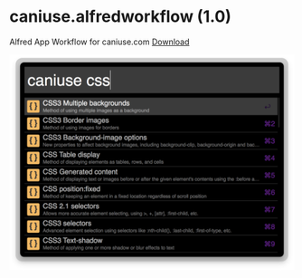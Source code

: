 caniuse.alfredworkflow (1.0)
============================

Alfred App Workflow for caniuse.com [Download](https://raw.github.com/willfarrell/alfred-caniuse-workflow/master/caniuse.alfredworkflow)

![alt text][caniuse]

[caniuse]: ./screenshots/caniuse.png "Sample search"

